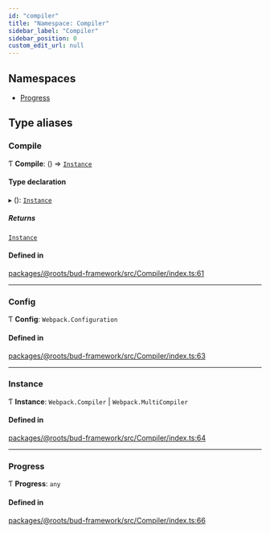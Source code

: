 ```yaml
---
id: "compiler"
title: "Namespace: Compiler"
sidebar_label: "Compiler"
sidebar_position: 0
custom_edit_url: null
---
```


## Namespaces

- [Progress](compiler.progress.md)

## Type aliases

### Compile

Ƭ **Compile**: () => [`Instance`](compiler.md#instance)

#### Type declaration

▸ (): [`Instance`](compiler.md#instance)

##### Returns

[`Instance`](compiler.md#instance)

#### Defined in

[packages/@roots/bud-framework/src/Compiler/index.ts:61](https://github.com/roots/bud/blob/641aa39f8/packages/@roots/bud-framework/src/Compiler/index.ts#L61)

___

### Config

Ƭ **Config**: `Webpack.Configuration`

#### Defined in

[packages/@roots/bud-framework/src/Compiler/index.ts:63](https://github.com/roots/bud/blob/641aa39f8/packages/@roots/bud-framework/src/Compiler/index.ts#L63)

___

### Instance

Ƭ **Instance**: `Webpack.Compiler` \| `Webpack.MultiCompiler`

#### Defined in

[packages/@roots/bud-framework/src/Compiler/index.ts:64](https://github.com/roots/bud/blob/641aa39f8/packages/@roots/bud-framework/src/Compiler/index.ts#L64)

___

### Progress

Ƭ **Progress**: `any`

#### Defined in

[packages/@roots/bud-framework/src/Compiler/index.ts:66](https://github.com/roots/bud/blob/641aa39f8/packages/@roots/bud-framework/src/Compiler/index.ts#L66)
